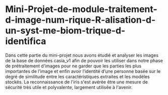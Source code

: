# Mini-Projet-de-module-traitement-d-image-num-rique-R-alisation-d-un-syst-me-biom-trique-d-identifica

Dans cette partie du mini-projet nous avons étudié et analyser les images de la base de données casia_v1 
afin de pouvoir les utiliser dans notre phase de prétraitement d’images pour ne garder que les parties les plus importantes de l’image et enfin avoir l’identité d’une personne basée sur le degré de similitude entre les caractéristiques extraites et les modèles stockés.
La reconnaissance de l'iris s'est avérée être une mesure de sécurité très utile et polyvalente, largement utilisée à l'avenir.
